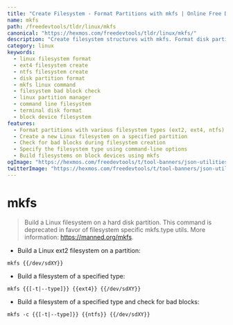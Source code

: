 ```yaml
---
title: "Create Filesystem - Format Partitions with mkfs | Online Free DevTools by Hexmos"
name: mkfs
path: /freedevtools/tldr/linux/mkfs
canonical: "https://hexmos.com/freedevtools/tldr/linux/mkfs/"
description: "Create filesystem structures with mkfs. Format disk partitions to various types like ext4 or ntfs, checking for bad blocks. Free online tool, no registration required."
category: linux
keywords:
  - linux filesystem format
  - ext4 filesystem create
  - ntfs filesystem create
  - disk partition format
  - mkfs linux command
  - filesystem bad block check
  - linux partition manager
  - command line filesystem
  - terminal disk format
  - block device filesystem
features:
  - Format partitions with various filesystem types (ext2, ext4, ntfs)
  - Create a new Linux filesystem on a specified partition
  - Check for bad blocks during filesystem creation
  - Specify the filesystem type using command-line options
  - Build filesystems on block devices using mkfs
ogImage: "https://hexmos.com/freedevtools/t/tool-banners/json-utilities-banner.png"
twitterImage: "https://hexmos.com/freedevtools/t/tool-banners/json-utilities-banner.png"
---
```


# mkfs

> Build a Linux filesystem on a hard disk partition.
> This command is deprecated in favor of filesystem specific mkfs.type utils.
> More information: <https://manned.org/mkfs>.

- Build a Linux ext2 filesystem on a partition:

`mkfs {{/dev/sdXY}}`

- Build a filesystem of a specified type:

`mkfs {{[-t|--type]}} {{ext4}} {{/dev/sdXY}}`

- Build a filesystem of a specified type and check for bad blocks:

`mkfs -c {{[-t|--type]}} {{ntfs}} {{/dev/sdXY}}`
